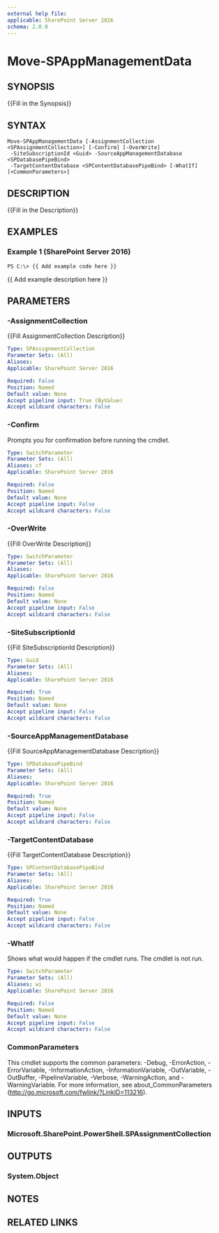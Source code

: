 ```yaml
---
external help file: 
applicable: SharePoint Server 2016
schema: 2.0.0
---
```


# Move-SPAppManagementData

## SYNOPSIS
{{Fill in the Synopsis}}

## SYNTAX

```
Move-SPAppManagementData [-AssignmentCollection <SPAssignmentCollection>] [-Confirm] [-OverWrite]
 -SiteSubscriptionId <Guid> -SourceAppManagementDatabase <SPDatabasePipeBind>
 -TargetContentDatabase <SPContentDatabasePipeBind> [-WhatIf] [<CommonParameters>]
```

## DESCRIPTION
{{Fill in the Description}}

## EXAMPLES

### Example 1 (SharePoint Server 2016)
```
PS C:\> {{ Add example code here }}
```

{{ Add example description here }}

## PARAMETERS

### -AssignmentCollection
{{Fill AssignmentCollection Description}}

```yaml
Type: SPAssignmentCollection
Parameter Sets: (All)
Aliases: 
Applicable: SharePoint Server 2016

Required: False
Position: Named
Default value: None
Accept pipeline input: True (ByValue)
Accept wildcard characters: False
```

### -Confirm
Prompts you for confirmation before running the cmdlet.

```yaml
Type: SwitchParameter
Parameter Sets: (All)
Aliases: cf
Applicable: SharePoint Server 2016

Required: False
Position: Named
Default value: None
Accept pipeline input: False
Accept wildcard characters: False
```

### -OverWrite
{{Fill OverWrite Description}}

```yaml
Type: SwitchParameter
Parameter Sets: (All)
Aliases: 
Applicable: SharePoint Server 2016

Required: False
Position: Named
Default value: None
Accept pipeline input: False
Accept wildcard characters: False
```

### -SiteSubscriptionId
{{Fill SiteSubscriptionId Description}}

```yaml
Type: Guid
Parameter Sets: (All)
Aliases: 
Applicable: SharePoint Server 2016

Required: True
Position: Named
Default value: None
Accept pipeline input: False
Accept wildcard characters: False
```

### -SourceAppManagementDatabase
{{Fill SourceAppManagementDatabase Description}}

```yaml
Type: SPDatabasePipeBind
Parameter Sets: (All)
Aliases: 
Applicable: SharePoint Server 2016

Required: True
Position: Named
Default value: None
Accept pipeline input: False
Accept wildcard characters: False
```

### -TargetContentDatabase
{{Fill TargetContentDatabase Description}}

```yaml
Type: SPContentDatabasePipeBind
Parameter Sets: (All)
Aliases: 
Applicable: SharePoint Server 2016

Required: True
Position: Named
Default value: None
Accept pipeline input: False
Accept wildcard characters: False
```

### -WhatIf
Shows what would happen if the cmdlet runs.
The cmdlet is not run.

```yaml
Type: SwitchParameter
Parameter Sets: (All)
Aliases: wi
Applicable: SharePoint Server 2016

Required: False
Position: Named
Default value: None
Accept pipeline input: False
Accept wildcard characters: False
```

### CommonParameters
This cmdlet supports the common parameters: -Debug, -ErrorAction, -ErrorVariable, -InformationAction, -InformationVariable, -OutVariable, -OutBuffer, -PipelineVariable, -Verbose, -WarningAction, and -WarningVariable. For more information, see about_CommonParameters (http://go.microsoft.com/fwlink/?LinkID=113216).

## INPUTS

### Microsoft.SharePoint.PowerShell.SPAssignmentCollection

## OUTPUTS

### System.Object

## NOTES

## RELATED LINKS

